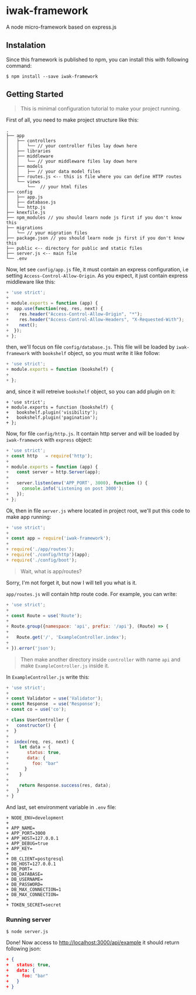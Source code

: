 # iwak-framework
A node micro-framework based on express.js


## Instalation

Since this framework is published to npm, you can install this with following command:

```shell
$ npm install --save iwak-framework
```

## Getting Started

> This is minimal configuration tutorial to make your project running.

First of all, you need to make project structure like this:

```
.
├── app
│   ├── controllers
│   │   └── // your controller files lay down here
│   ├── libraries
│   ├── middleware
│   │   └── // your middleware files lay down here
│   ├── models
│   │   ├── // your data model files
│   ├── routes.js <-- this is file where you can define HTTP routes
│   └── views
│       └──  // your html files
├── config
│   ├── app.js 
│   ├── database.js
│   └── http.js
├── knexfile.js
├── npm_modules // you should learn node js first if you don't know this
├── migrations
│   └── // your migration files
├── package.json // you should learn node js first if you don't know this
├── public <-- directory for public and static files
├── server.js <-- main file
└── .env
```

Now, let see `config/app.js` file, it must contain an express configuration, i.e setting `Access-Control-Allow-Origin`. As you expect, it just contain express middleware like this:

```js
+ 'use strict';
+
+ module.exports = function (app) {
+  app.use(function(req, res, next) {
+    res.header("Access-Control-Allow-Origin", "*");
+    res.header("Access-Control-Allow-Headers", "X-Requested-With");
+    next();
+  });
+ };
```

then, we'll focus on file `config/database.js`. This file will be loaded by `iwak-framework` with `bookshelf` object, so you must write it like follow:

```js
+ 'use strict';
+ module.exports = function (bookshelf) {
+
+ };
```

and, since it will retreive `bookshelf` object, so you can add plugin on it:

```
+ 'use strict';
+ module.exports = function (bookshelf) {
+   bookshelf.plugin('visibility');
+   bookshelf.plugin('pagination');
+ };
```

Now, for file `config/http.js`. It contain http server and will be loaded by `iwak-framework` with `express` object:

```js
+ 'use strict';
+ const http   = require('http');
+ 
+ module.exports = function (app) {
+   const server = http.Server(app);
+ 
+   server.listen(env('APP_PORT', 3000), function () {
+     console.info('Listening on post 3000');
+   });
+ };
```

Ok, then in file `server.js` where located in project root, we'll put this code to make app running:

```js
+ 'use strict';
+
+ const app = require('iwak-framework');
+
+ require('./app/routes');
+ require('./config/http')(app);
+ require('./config/boot');
```

> Wait, what is app/routes?

Sorry, I'm not forget it, but now I will tell you what is it.

`app/routes.js` will contain http route code. For example, you can write:

```js
+ 'use strict';
+
+ const Route = use('Route');
+
+ Route.group({namespace: 'api', prefix: '/api'}, (Route) => {
+
+   Route.get('/', 'ExampleController.index');
+
+ }).error('json');

```

> Then make another directory inside `controller` with name `api` and make `ExampleController.js` inside it.

In `ExampleController.js` write this:

```js
+ 'use strict';
+
+ const Validator = use('Validator');
+ const Response  = use('Response');
+ const co = use('co');

+ class UserController {
+   constructor() {
+  }
+
+  index(req, res, next) {
+    let data = {
+       status: true,
+       data: {
+         foo: "bar"
+      }
+    }
+
+    return Response.success(res, data);
+   }
+ }
```

And last, set environment variable in `.env` file:

```
+ NODE_ENV=development
+ 
+ APP_NAME=
+ APP_PORT=3000
+ APP_HOST=127.0.0.1
+ APP_DEBUG=true
+ APP_KEY=
+ 
+ DB_CLIENT=postgresql
+ DB_HOST=127.0.0.1
+ DB_PORT=
+ DB_DATABASE=
+ DB_USERNAME=
+ DB_PASSWORD=
+ DB_MAX_CONNECTION=1
+ DB_MAX_CONNECTION=
+ 
+ TOKEN_SECRET=secret
```

### Running server

```shell
$ node server.js
```

Done! Now access to [http://localhost:3000/api/example](http://localhost:3000/api/example) it should return following json:

```json
+ {
+   status: true,
+   data: {
+     foo: "bar"
+   }
+ }
```

